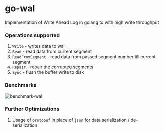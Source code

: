 # go-wal
Implementation of Write Ahead Log in golang to with high write throughput

### Operations supported
1. `Write` - writes data to wal
2. `Read` - read data from current segment
3. `ReadFromSegment` - read data from passed segment number till current segment
4. `Repair` - repair the corrupted segments
5. `Sync` - flush the buffer write to disk

### Benchmarks
![benchmark-wal](https://github.com/user-attachments/assets/2450b50d-c12c-4b0c-ab11-73804eee5d72)

### Further Optimizations
1. Usage of `protobuf` in place of `json` for data serialization / de-serialization
